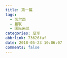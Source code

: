 ```yaml
---
title: 第一篇
tags:
  - 切尔西
  - 曼联
  - 国际米兰
categories: 足球
abbrlink: 73626faf
date: 2018-05-23 10:06:07
comments: false
---
```

